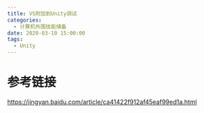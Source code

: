 ```yaml
---
title: VS附加到Unity调试
categories:
  - 计算机外围技能储备
date: 2020-03-10 15:00:00
tags:
  - Unity
---
```


# 参考链接

https://jingyan.baidu.com/article/ca41422f912af45eaf99ed1a.html